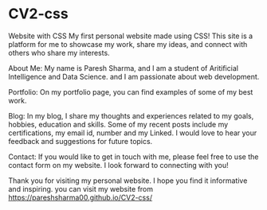 # CV2-css
Website with CSS 
My first personal website made using CSS! This site is a platform for me to showcase my work, share my ideas, and connect with others who share my interests.

About Me: My name is Paresh Sharma, and I am a student of Aritificial Intelligence and Data Science. and I am passionate about web development.

Portfolio: On my portfolio page, you can find examples of some of my best work.

Blog: In my blog, I share my thoughts and experiences related to my goals, hobbies, education and skills. Some of my recent posts include my certifications, my email id, number and my Linked. I would love to hear your feedback and suggestions for future topics.

Contact: If you would like to get in touch with me, please feel free to use the contact form on my website. I look forward to connecting with you!

Thank you for visiting my personal website. I hope you find it informative and inspiring. you can visit my website from  https://pareshsharma00.github.io/CV2-css/
